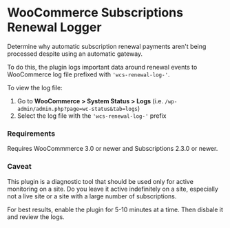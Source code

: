 # WooCommerce Subscriptions Renewal Logger

Determine why automatic subscription renewal payments aren't being processed despite using an automatic gateway.

To do this, the plugin logs important data around renewal events to WooCommerce log file prefixed with `'wcs-renewal-log-'`.

To view the log file:

1. Go to **WooCommerce > System Status > Logs** (i.e. `/wp-admin/admin.php?page=wc-status&tab=logs`)
1. Select the log file with the `'wcs-renewal-log-'` prefix

### Requirements

Requires WooCommmerce 3.0 or newer and Subscriptions 2.3.0 or newer.

### Caveat

This plugin is a diagnostic tool that should be used only for active monitoring on a site. Do you leave it active indefinitely on a site, especially not a live site or a site with a large number of subscriptions.

For best results, enable the plugin for 5-10 minutes at a time. Then disbale it and review the logs.
